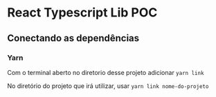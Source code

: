 # React Typescript Lib POC

## Conectando as dependências

### Yarn
Com o terminal aberto no diretorio desse projeto adicionar `yarn link`

No diretório do projeto que irá utilizar, usar `yarn link nome-do-projeto`
